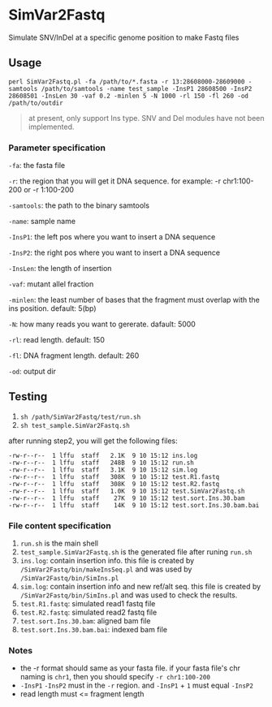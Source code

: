 # SimVar2Fastq
Simulate SNV/InDel at a specific genome position to make Fastq files

## Usage
`perl SimVar2Fastq.pl -fa /path/to/*.fasta -r 13:28608000-28609000 -samtools /path/to/samtools -name test_sample -InsP1 28608500 -InsP2 28608501 -InsLen 30 -vaf 0.2 -minlen 5 -N 1000 -rl 150 -fl 260 -od /path/to/outdir`

> at present, only support Ins type. SNV and Del modules have not been implemented. 

### Parameter specification
`-fa`: the fasta file

`-r`: the region that you will get it DNA sequence. for example: -r chr1:100-200 or -r 1:100-200

`-samtools`: the path to the binary samtools

`-name`: sample name

`-InsP1`: the left pos where you want to insert a DNA sequence

`-InsP2`: the right pos where you want to insert a DNA sequence

`-InsLen`: the length of insertion

`-vaf`: mutant allel fraction

`-minlen`: the least number of bases that the fragment must overlap with the ins position. default: 5(bp)

`-N`: how many reads you want to gererate. dafault: 5000

`-rl`: read length. default: 150

`-fl`: DNA fragment length. default: 260

`-od`: output dir

## Testing
1. `sh /path/SimVar2Fastq/test/run.sh` 
2. `sh test_sample.SimVar2Fastq.sh`

after running step2, you will get the following files:

```
-rw-r--r--  1 lffu  staff   2.1K  9 10 15:12 ins.log
-rw-r--r--  1 lffu  staff   248B  9 10 15:12 run.sh
-rw-r--r--  1 lffu  staff   3.1K  9 10 15:12 sim.log
-rw-r--r--  1 lffu  staff   308K  9 10 15:12 test.R1.fastq
-rw-r--r--  1 lffu  staff   308K  9 10 15:12 test.R2.fastq
-rw-r--r--  1 lffu  staff   1.0K  9 10 15:12 test.SimVar2Fastq.sh
-rw-r--r--  1 lffu  staff    27K  9 10 15:12 test.sort.Ins.30.bam
-rw-r--r--  1 lffu  staff    14K  9 10 15:12 test.sort.Ins.30.bam.bai
```

### File content specification
1. `run.sh` is the main shell
2. `test_sample.SimVar2Fastq.sh` is the generated file after runing `run.sh`
3. `ins.log`: contain insertion info. this file is created by `/SimVar2Fastq/bin/makeInsSeq.pl` and was used by `/SimVar2Fastq/bin/SimIns.pl`
4. `sim.log`: contain insertion info and new ref/alt seq. this file is created by `/SimVar2Fastq/bin/SimIns.pl` and was used to check the results.
5. `test.R1.fastq`: simulated read1 fastq file
6. 	`test.R2.fastq`: simulated read2 fastq file
7. `test.sort.Ins.30.bam`: aligned bam file
8. `test.sort.Ins.30.bam.bai`: indexed bam file


### Notes
* the -r format should same as your fasta file. if your fasta file's chr naming is `chr1`, then you should specify `-r chr1:100-200`
* `-InsP1` `-InsP2` must in the `-r` region. and `-InsP1` + `1` must equal `-InsP2`
* read length must <= fragment length


